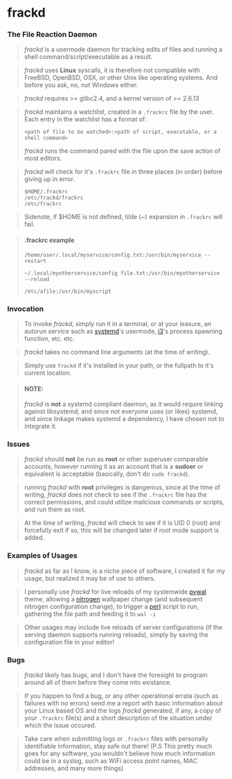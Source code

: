 # frackd
### The File Reaction Daemon

> *frackd* is a usermode daemon for tracking edits of files and running a shell command/script/executable as a result.

> *frackd* uses **Linux** syscalls, it is therefore not compatible with FreeBSD, OpenBSD, OSX, or other Unix like operating systems. And before you ask, no, not Windows either.

> *frackd* requires >= glibc2.4, and a kernel version of >= 2.6.13

> *frackd* maintains a watchlist, created in a `.frackrc` file by the user.
> Each entry in the watchlist has a format of:
> 
> `<path of file to be watched>:<path of script, executable, or a shell command>`
>
> *frackd* runs the command pared with the file upon the save action of most editors.

> *frackd* will check for it's `.frackrc` file in three places (in order) before giving up in error.
>
> ```
> $HOME/.frackrc
> /etc/frackd/frackrc
> /etc/frackrc
> ```

> Sidenote, if $HOME is not defined, tilde (~) expansion in `.frackrc` will fail.


> #### .frackrc example
> ```
> /home/user/.local/myservice/config.txt:/usr/bin/myservice --restart
>
> ~/.local/myotherservice/config file.txt:/usr/bin/myotherservice --reload
> 
> /etc/afile:/usr/bin/myscript
> ```

### Invocation
> To invoke *frackd*, simply run it in a terminal, or at your leasure, an autorun service such as [systemd][1]'s usermode, [i3][0]'s process spawning function, etc. etc.

> *frackd* takes no command line arguments (at the time of writing).

> Simply use `frackd` if it's installed in your path, or the fullpath to it's current location.

> #### NOTE:
> *frackd* is **not** a systemd compliant daemon, as it would require linking against libsystemd, and since not everyone uses (or likes) systemd, and since linkage makes systemd a dependency, I have chosen not to integrate it.

### Issues
> *frackd* should **not** be run as **root** or other superuser comparable accounts, however running it as an account that is a **sudoer** or equivalent is acceptable (basically, don't do `sudo frackd`).

> running *frackd* with **root** privileges is dangerous, since at the time of writing, *frackd* does not check to see if the `.frackrc` file has the correct permissions, and could utilize malicious commands or scripts, and run them as root.

> At the time of writing, *frackd* will check to see if it is UID 0 (root) and forcefully exit if so, this will be changed later if root mode support is added.

### Examples of Usages
> *frackd* as far as I know, is a niche piece of software, I created it for my usage, but realized it may be of use to others.

> I personally use *frackd* for live reloads of my systemwide [pywal][2] theme, allowing a [nitrogen][3] wallpaper change (and subsequent nitrogen configuration change), to trigger a [perl][4] script to run, gathering the file path and feeding it to `wal -i`

> Other usages may include live reloads of server configurations (if the serving daemon supports running reloads), simply by saving the configuration file in your editor!

### Bugs
> *frackd* likely has bugs, and I don't have the foresight to program around all of them before they come into existance.

> If you happen to find a bug, or any other operational errata (such as failures with no errors) send me a report with basic information about your Linux based OS and the logs *frackd* generated, if any, a copy of your `.frackrc` file(s) and a short description of the situation under which the issue occured.

> Take care when submitting logs or `.frackrc` files with personally identifiable information, stay safe out there! (P.S This pretty much goes for any software, you wouldn't believe how much information could be in a syslog, such as WiFi access point names, MAC addresses, and many more things)

[0]:https://github.com/i3/i3 "i3wm GitHub"
[1]:https://github.com/systemd/systemd "systemd GitHub"
[2]:https://github.com/dylanaraps/pywal "Pywal GitHub"
[3]:https://github.com/l3ib/nitrogen "Nitrogen GitHub"
[4]:https://github.com/Perl/perl5 "Perl GitHub"
